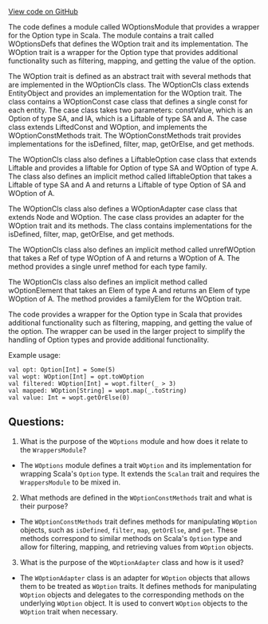 [View code on GitHub](sigmastate-interpreterhttps://github.com/ScorexFoundation/sigmastate-interpreter/graph-ir/src/main/scala/wrappers/scala/impl/WOptionsImpl.scala)

The code defines a module called WOptionsModule that provides a wrapper for the Option type in Scala. The module contains a trait called WOptionsDefs that defines the WOption trait and its implementation. The WOption trait is a wrapper for the Option type that provides additional functionality such as filtering, mapping, and getting the value of the option. 

The WOption trait is defined as an abstract trait with several methods that are implemented in the WOptionCls class. The WOptionCls class extends EntityObject and provides an implementation for the WOption trait. The class contains a WOptionConst case class that defines a single const for each entity. The case class takes two parameters: constValue, which is an Option of type SA, and lA, which is a Liftable of type SA and A. The case class extends LiftedConst and WOption, and implements the WOptionConstMethods trait. The WOptionConstMethods trait provides implementations for the isDefined, filter, map, getOrElse, and get methods. 

The WOptionCls class also defines a LiftableOption case class that extends Liftable and provides a liftable for Option of type SA and WOption of type A. The class also defines an implicit method called liftableOption that takes a Liftable of type SA and A and returns a Liftable of type Option of SA and WOption of A. 

The WOptionCls class also defines a WOptionAdapter case class that extends Node and WOption. The case class provides an adapter for the WOption trait and its methods. The class contains implementations for the isDefined, filter, map, getOrElse, and get methods. 

The WOptionCls class also defines an implicit method called unrefWOption that takes a Ref of type WOption of A and returns a WOption of A. The method provides a single unref method for each type family. 

The WOptionCls class also defines an implicit method called wOptionElement that takes an Elem of type A and returns an Elem of type WOption of A. The method provides a familyElem for the WOption trait. 

The code provides a wrapper for the Option type in Scala that provides additional functionality such as filtering, mapping, and getting the value of the option. The wrapper can be used in the larger project to simplify the handling of Option types and provide additional functionality. 

Example usage:

```
val opt: Option[Int] = Some(5)
val wopt: WOption[Int] = opt.toWOption
val filtered: WOption[Int] = wopt.filter(_ > 3)
val mapped: WOption[String] = wopt.map(_.toString)
val value: Int = wopt.getOrElse(0)
```
## Questions: 
 1. What is the purpose of the `WOptions` module and how does it relate to the `WrappersModule`?
- The `WOptions` module defines a trait `WOption` and its implementation for wrapping Scala's `Option` type. It extends the `Scalan` trait and requires the `WrappersModule` to be mixed in.
2. What methods are defined in the `WOptionConstMethods` trait and what is their purpose?
- The `WOptionConstMethods` trait defines methods for manipulating `WOption` objects, such as `isDefined`, `filter`, `map`, `getOrElse`, and `get`. These methods correspond to similar methods on Scala's `Option` type and allow for filtering, mapping, and retrieving values from `WOption` objects.
3. What is the purpose of the `WOptionAdapter` class and how is it used?
- The `WOptionAdapter` class is an adapter for `WOption` objects that allows them to be treated as `WOption` traits. It defines methods for manipulating `WOption` objects and delegates to the corresponding methods on the underlying `WOption` object. It is used to convert `WOption` objects to the `WOption` trait when necessary.